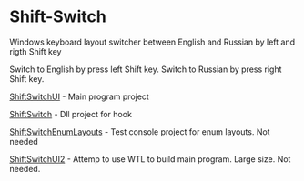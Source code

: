 # Shift-Switch
Windows keyboard layout switcher between English and Russian by left and rigth Shift key


Switch to English by press left Shift key. Switch to Russian by press right Shift key.

[ShiftSwitchUI](https://github.com/alezhu/Shift-Switch/tree/main/ShiftSwitchUI) - Main program project

[ShiftSwitch](https://github.com/alezhu/Shift-Switch/tree/main/ShiftSwitch) - Dll project for hook

[ShiftSwitchEnumLayouts](https://github.com/alezhu/Shift-Switch/tree/main/ShiftSwitchEnumLayouts) - Test console project for enum layouts. Not needed

[ShiftSwitchUI2](https://github.com/alezhu/Shift-Switch/tree/main/ShiftSwitchUI2) - Attemp to use WTL to build main program. Large size. Not needed.
